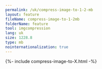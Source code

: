 ```yaml
---
permalink: /uk/compress-image-to-1-2-mb
layout: feature
fileName: compress-image-to-1-2mb
folderName: feature
tool: imgcompression
lang: uk
size: 1228.8
type: mb
nointernationalization: true
---
```

{%- include compress-image-to-X.html -%}
      